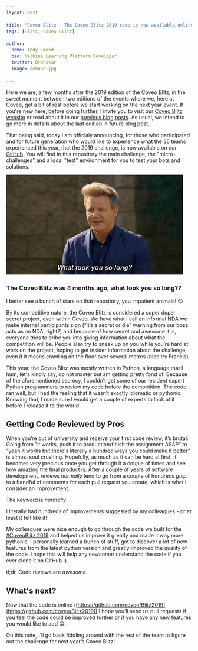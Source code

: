 ```yaml
---
layout: post

title: "Coveo Blitz - The Coveo Blitz 2019 code is now available online!"
tags: [Blitz, Coveo Blitz]

author:
  name: Andy Emond
  bio: Machine Learning Platform Developer
  twitter: Drahakar
  image: aemond.jpg

---
```



Here we are, a few months after the 2019 edition of the Coveo Blitz, in the sweet moment between two editions of the events where we, here at Coveo, get a bit of rest before we start working on the next year event. If you're new here, before going further, I invite you to visit our [Coveo Blitz website](http://blitz.coveo.com) or read about it in our [previous blog posts](https://support.coveo.com/s/search/All/Home/%40uri#t=All&sort=date%20ascending&f:@sitename=[Technical%20Blog]&f:@tags=[Coveo%20Blitz]). As usual, we intend to go more in details about the last edition in future blog post.

<!-- more -->

That being said, today I am officialy announcing, for those who participated and for future generation who would like to experience what the 35 teams experienced this year, that the 2019 challenge, is now available on our [GitHub](https://github.com/coveo/Blitz2019). You will find in this repository the main challenge, the "micro-challenges" and a local "test" environment for you to test your bots and solutions.

![What took you so long?](/images/2019-03-15/whattookyousolong.gif "What took you so long?")

### The Coveo Blitz was 4 months ago, what took you so long??

I better see a bunch of stars on that repository, you impatient animals! 😉

By its competitive nature, the Coveo Blitz is considered a super duper secret project, even within Coveo. We have what I call an informal NDA we make internal participants sign (“it’s a secret or die” warning from our boss acts as an NDA, right?) and because of how secret and awesome it is, everyone tries to bribe you into giving information about what the competition will be. People also try to sneak up on you while you’re hard at work on the project, hoping to get insider information about the challenge, even if it means crawling on the floor over several metres (nice try Francis).


This year, the Coveo Blitz was mostly written in Python, a language that I hum, let's kindly say, do not master but am getting pretty fond of. Because of the aforementioned secrecy, I couldn’t get some of our resident expert Python programmers to review my code before the competition. The code ran well, but I had the feeling that it wasn’t exactly idiomatic or pythonic. Knowing that, I made sure I would get a couple of experts to look at it before I release it to the world. 


## Getting Code Reviewed by Pros

When you’re out of university and receive your first code review, it’s brutal. Going from "it works, push it to production/finish the assignment ASAP” to “yeah it works but there's literally a hundred ways you could make it better” is almost soul crushing. Hopefully, as much as it can be hard at first, it becomes very precious once you get through it a couple of times and see how amazing the final product is. After a couple of years of software development, reviews _normally_ tend to go from a couple of hundreds *gulp* to a handful of comments for each pull request you create, which is what I consider an improvement.

The keyword is _normally_.

I literally had hundreds of improvements suggested by my colleagues - or at least it felt like it!

My colleagues were nice enough to go through the code we built for the [#CoveoBlitz 2019](https://twitter.com/search?f=tweets&vertical=default&q=%23coveoblitz&src=typd) and helped us improve it greatly and made it way more pythonic. I personally learned a bunch of stuff, got to discover a lot of new features from the latest python version and greatly improved the quality of the code. I hope this will help any newcomer understand the code if you ever clone it on GitHub :). 

tl;dr, Code reviews are *awesome*.

## What's next?

Now that the code is online ([https://github.com/coveo/Blitz2019](https://github.com/coveo/Blitz2019)) I hope you’ll send us pull requests if you feel the code could be improved further or if you have any new features you would like to add 😀.

On this note, I’ll go back fiddling around with the rest of the team to figure out the challenge for next year’s Coveo Blitz!

